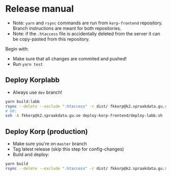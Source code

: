 # Release manual
- Note: `yarn` and `rsync` commands are run from `korp-frontend` repository. Branch instructions are meant for both repositories.
- Note: if the `.htaccess` file is accidentally deleted from the server it can be copy-pasted from this repository.

Begin with:
- Make sure that all changes are commited and pushed!
- Run `yarn test`


## Deploy Korplabb
- Always use `dev` branch!
```bash
yarn build:labb
rsync --delete --exclude ".htaccess" -r dist/ fkkorp@k2.spraakdata.gu.se:/var/www/html_sb/korplabb
# OR:
ssh -A fkkorp@k2.spraakdata.gu.se deploy-korp-frontend/deploy-labb.sh
```

## Deploy Korp (production)
- Make sure you're on `master` branch
- Tag latest release (skip this step for config-changes)
- Build and deploy:
```bash
yarn build
rsync --delete --exclude ".htaccess" -r dist/ fkkorp@k2.spraakdata.gu.se:/var/www/html_sb/korp
```
